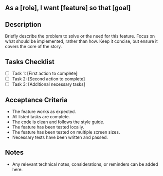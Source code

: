 ﻿## As a [role], I want [feature] so that [goal]

## Description
Briefly describe the problem to solve or the need for this feature. Focus on what should be implemented, rather than how. Keep it concise, but ensure it covers the core of the story.

## Tasks Checklist
- [ ] Task 1: [First action to complete]
- [ ] Task 2: [Second action to complete]
- [ ] Task 3: [Additional necessary tasks]

## Acceptance Criteria
- The feature works as expected.
- All listed tasks are complete.
- The code is clean and follows the style guide.
- The feature has been tested locally.
- The feature has been tested on multiple screen sizes.
- Necessary tests have been written and passed.

## Notes
- Any relevant technical notes, considerations, or reminders can be added here.
